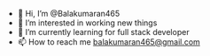 - 👋 Hi, I’m @Balakumaran465
- 👀 I’m interested in working new things
- 🌱 I’m currently learning for full stack developer
- 📫 How to reach me balakumaran465@gmail.com

<!---
Balakumaran465/Balakumaran465 is a ✨ special ✨ repository because its `README.md` (this file) appears on your GitHub profile.
You can click the Preview link to take a look at your changes.
--->
